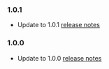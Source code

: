 ### 1.0.1

- Update to 1.0.1 [release notes](https://github.com/Klingenstadt-Solingen/Open-SmartCity-Home/releases/tag/1.0.1)

### 1.0.0

- Update to 1.0.0 [release notes](https://github.com/Klingenstadt-Solingen/Open-SmartCity-Home/releases/tag/1.0.0)
